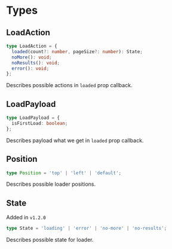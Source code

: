 # Types

## LoadAction
```ts
type LoadAction = {
  loaded(count?: number, pageSize?: number): State;
  noMore(): void;
  noResults(): void;
  error(): void;
};
```
Describes possible actions in `loaded` prop callback.

## LoadPayload
```ts
type LoadPayload = {
  isFirstLoad: boolean;
};
```
Describes payload what we get in `loaded` prop callback.

## Position
```ts
type Position = 'top' | 'left' | 'default';
```
Describes possible loader positions.

## State
Added in `v1.2.0`
```ts
type State = 'loading' | 'error' | 'no-more' | 'no-results';
```
Describes possible state for loader.
